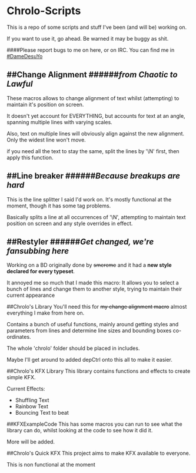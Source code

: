 # Chrolo-Scripts
This is a repo of some scripts and stuff I've been (and will be) working on. 
 
  
If you want to use it, go ahead. Be warned it may be buggy as shit.

####Please report bugs to me on here, or on IRC. You can find me in [#DameDesuYo](irc://irc.rizon.net/DameDesuYo)

##Change Alignment
######_from Chaotic to Lawful_
-------------------------
These macros allows to change alignment of text whilst (attempting) to maintain it's position on screen.

It doesn't yet account for EVERYTHING, but accounts for text at an angle, spanning multiple lines with varying scales.

Also, text on multiple lines will obviously align against the new alignment. Only the widest line won't move.

if you need all the text to stay the same, split the lines by '\N' first, then apply this function.

##Line breaker
######_Because breakups are hard_
-------------------------
This is the line splitter I said I'd work on. It's mostly functional at the moment, though it has some tag problems.

Basically splits a line at all occurrences of '\N', attempting to maintain text position on screen and any style overrides in effect.

##Restyler
######_Get changed, we're fansubbing here_
-------------------------
Working on a BD originally done by ~~smereme~~ and it had a __new style declared for every typeset__. 
 
It annoyed me so much that I made this macro: It allows you to select a bunch of lines and change them to another style, trying to maintain their current appearance

##Chrolo's Library
You'll need this for ~~my change alignment macro~~ almost everything I make from here on.

Contains a bunch of useful functions, mainly around getting styles and parameters from lines and determine line sizes and bounding boxes co-ordinates.

The whole 'chrolo' folder should be placed in includes.

Maybe I'll get around to added depCtrl onto this all to make it easier.

##Chrolo's KFX Library
This library contains functions and effects to create simple KFX.  

Current Effects:  
- Shuffling Text  
- Rainbow Text  
- Bouncing Text to beat  

##KFXExampleCode
This has some macros you can run to see what the library can do, whilst looking at the code to see how it did it.  

More will be added.


##Chrolo's Quick KFX
This project aims to make KFX available to everyone.  

This is non functional at the moment



